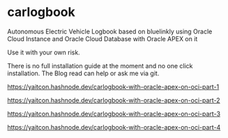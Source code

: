 # carlogbook

Autonomous Electric Vehicle Logbook based on bluelinkly
using Oracle Cloud Instance and Oracle Cloud Database with Oracle APEX on it

Use it with your own risk.

There is no full installation guide at the moment and no one click installation.
The Blog read can help or ask me via git.

https://yaitcon.hashnode.dev/carlogbook-with-oracle-apex-on-oci-part-1

https://yaitcon.hashnode.dev/carlogbook-with-oracle-apex-on-oci-part-2

https://yaitcon.hashnode.dev/carlogbook-with-oracle-apex-on-oci-part-3

https://yaitcon.hashnode.dev/carlogbook-with-oracle-apex-on-oci-part-4

